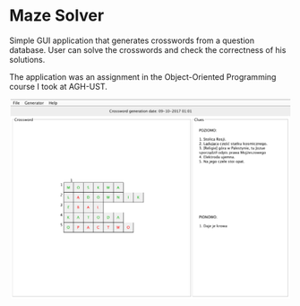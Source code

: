 # Maze Solver
Simple GUI application that generates crosswords from a question database. User can solve the crosswords and check the correctness of his solutions.

The application was an assignment in the Object-Oriented Programming course I took at AGH-UST.

<p align="center"><img src="screen.png" width="500"></p>
